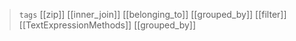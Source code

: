 

> `tags` [[zip]] [[inner_join]] [[belonging_to]] [[grouped_by]] [[filter]] [[TextExpressionMethods]] [[grouped_by]]